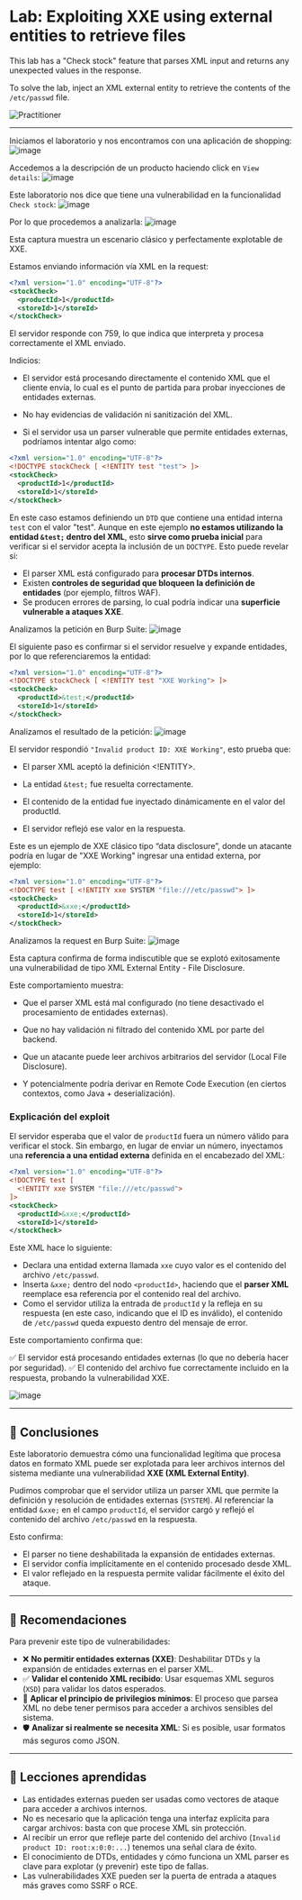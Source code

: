# Lab: Exploiting XXE using external entities to retrieve files

This lab has a "Check stock" feature that parses XML input and returns any unexpected values in the response.

To solve the lab, inject an XML external entity to retrieve the contents of the `/etc/passwd` file.

![Practitioner](https://img.shields.io/badge/level-Apprentice-green) 

---


Iniciamos el laboratorio y nos encontramos con una aplicación de shopping:
![image](https://github.com/user-attachments/assets/56a61334-623e-4cfa-bd40-0b25b4550af0)

Accedemos a la descripción de un producto haciendo click en `View details`:
![image](https://github.com/user-attachments/assets/f8eae5bf-e647-4f4c-aff7-fb6974f55fee)

Este laboratorio nos dice que tiene una vulnerabilidad en la funcionalidad `Check stock`:
![image](https://github.com/user-attachments/assets/efc2f1da-39d8-411d-bcaa-bd09db8aa096)

Por lo que procedemos a analizarla:
![image](https://github.com/user-attachments/assets/d64ce980-fa52-40b3-bc1a-60c088c72e60)


Esta captura muestra un escenario clásico y perfectamente explotable de XXE.

Estamos enviando información vía XML en la request:
```xml
<?xml version="1.0" encoding="UTF-8"?>
<stockCheck>
  <productId>1</productId>
  <storeId>1</storeId>
</stockCheck>
```
El servidor responde con 759, lo que indica que interpreta y procesa correctamente el XML enviado.

Indicios:
- El servidor está procesando directamente el contenido XML que el cliente envía, lo cual es el punto de partida para probar inyecciones de entidades externas.

- No hay evidencias de validación ni sanitización del XML.

- Si el servidor usa un parser vulnerable que permite entidades externas, podríamos intentar algo como:
```xml
<?xml version="1.0" encoding="UTF-8"?>
<!DOCTYPE stockCheck [ <!ENTITY test "test"> ]>
<stockCheck>
  <productId>1</productId>
  <storeId>1</storeId>
</stockCheck>
```

En este caso estamos definiendo un `DTD` que contiene una entidad interna `test` con el valor "test".
Aunque en este ejemplo **no estamos utilizando la entidad `&test;` dentro del XML**, esto **sirve como prueba inicial** para verificar si el servidor acepta la inclusión de un `DOCTYPE`. Esto puede revelar si:

- El parser XML está configurado para **procesar DTDs internos**.
- Existen **controles de seguridad que bloqueen la definición de entidades** (por ejemplo, filtros WAF).
- Se producen errores de parsing, lo cual podría indicar una **superficie vulnerable a ataques XXE**.

Analizamos la petición en Burp Suite:
![image](https://github.com/user-attachments/assets/7fc94c72-0b57-4523-b9d7-6c0dd8c46277)

El siguiente paso es confirmar si el servidor resuelve y expande entidades, por lo que referenciaremos la entidad:
```xml
<?xml version="1.0" encoding="UTF-8"?>
<!DOCTYPE stockCheck [ <!ENTITY test "XXE Working"> ]>
<stockCheck>
  <productId>&test;</productId>
  <storeId>1</storeId>
</stockCheck>
```

Analizamos el resultado de la petición:
![image](https://github.com/user-attachments/assets/c5251071-f42b-4d64-af51-4ffd3d1f77e5)

El servidor respondió `"Invalid product ID: XXE Working"`, esto prueba que:

- El parser XML aceptó la definición <!ENTITY>.

- La entidad `&test;` fue resuelta correctamente.

- El contenido de la entidad fue inyectado dinámicamente en el valor del productId.

- El servidor reflejó ese valor en la respuesta.

Este es un ejemplo de XXE clásico tipo “data disclosure”, donde un atacante podría en lugar de "XXE Working" ingresar una entidad externa, por ejemplo:

```xml
<?xml version="1.0" encoding="UTF-8"?>
<!DOCTYPE test [ <!ENTITY xxe SYSTEM "file:///etc/passwd"> ]>
<stockCheck>
  <productId>&xxe;</productId>
  <storeId>1</storeId>
</stockCheck>
```

Analizamos la request en Burp Suite:
![image](https://github.com/user-attachments/assets/a430856a-57a7-487b-99e5-438e3fd6cc9f)

Esta captura confirma de forma indiscutible que se explotó exitosamente una vulnerabilidad de tipo XML External Entity - File Disclosure.

Este comportamiento muestra:

- Que el parser XML está mal configurado (no tiene desactivado el procesamiento de entidades externas).

- Que no hay validación ni filtrado del contenido XML por parte del backend.

- Que un atacante puede leer archivos arbitrarios del servidor (Local File Disclosure).

- Y potencialmente podría derivar en Remote Code Execution (en ciertos contextos, como Java + deserialización).

### Explicación del exploit

El servidor esperaba que el valor de `productId` fuera un número válido para verificar el stock. Sin embargo, en lugar de enviar un número, inyectamos una **referencia a una entidad externa** definida en el encabezado del XML:

```xml
<?xml version="1.0" encoding="UTF-8"?>
<!DOCTYPE test [
  <!ENTITY xxe SYSTEM "file:///etc/passwd">
]>
<stockCheck>
  <productId>&xxe;</productId>
  <storeId>1</storeId>
</stockCheck>
```

Este XML hace lo siguiente:

* Declara una entidad externa llamada `xxe` cuyo valor es el contenido del archivo `/etc/passwd`.
* Inserta `&xxe;` dentro del nodo `<productId>`, haciendo que el **parser XML** reemplace esa referencia por el contenido real del archivo.
* Como el servidor utiliza la entrada de `productId` y la refleja en su respuesta (en este caso, indicando que el ID es inválido), el contenido de `/etc/passwd` queda expuesto dentro del mensaje de error.

Este comportamiento confirma que:

✅ El servidor está procesando entidades externas (lo que no debería hacer por seguridad).
✅ El contenido del archivo fue correctamente incluido en la respuesta, probando la vulnerabilidad XXE.


![image](https://github.com/user-attachments/assets/b4004786-829d-49cb-a26d-f78f7a49132c)



---

## 🔹 Conclusiones

Este laboratorio demuestra cómo una funcionalidad legítima que procesa datos en formato XML puede ser explotada para leer archivos internos del sistema mediante una vulnerabilidad **XXE (XML External Entity)**.

Pudimos comprobar que el servidor utiliza un parser XML que permite la definición y resolución de entidades externas (`SYSTEM`). Al referenciar la entidad `&xxe;` en el campo `productId`, el servidor cargó y reflejó el contenido del archivo `/etc/passwd` en la respuesta.

Esto confirma:

* El parser no tiene deshabilitada la expansión de entidades externas.
* El servidor confía implícitamente en el contenido procesado desde XML.
* El valor reflejado en la respuesta permite validar fácilmente el éxito del ataque.

---

## 👤 Recomendaciones

Para prevenir este tipo de vulnerabilidades:

* ❌ **No permitir entidades externas (XXE)**: Deshabilitar DTDs y la expansión de entidades externas en el parser XML.
* ✅ **Validar el contenido XML recibido**: Usar esquemas XML seguros (`XSD`) para validar los datos esperados.
* 🔐 **Aplicar el principio de privilegios mínimos**: El proceso que parsea XML no debe tener permisos para acceder a archivos sensibles del sistema.
* 🛡️ **Analizar si realmente se necesita XML**: Si es posible, usar formatos más seguros como JSON.

---

## 📃 Lecciones aprendidas

* Las entidades externas pueden ser usadas como vectores de ataque para acceder a archivos internos.
* No es necesario que la aplicación tenga una interfaz explícita para cargar archivos: basta con que procese XML sin protección.
* Al recibir un error que refleje parte del contenido del archivo (`Invalid product ID: root:x:0:0:...`) tenemos una señal clara de éxito.
* El conocimiento de DTDs, entidades y cómo funciona un XML parser es clave para explotar (y prevenir) este tipo de fallas.
* Las vulnerabilidades XXE pueden ser la puerta de entrada a ataques más graves como SSRF o RCE.



